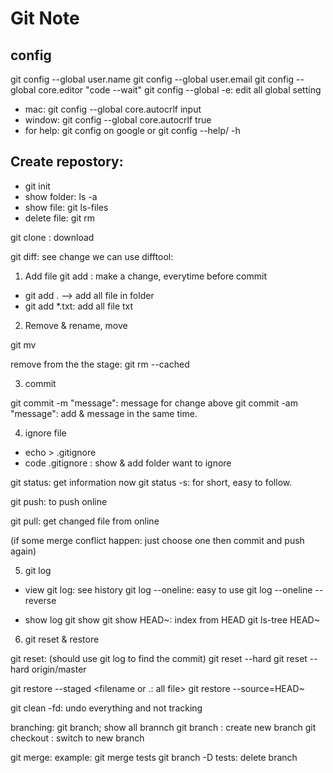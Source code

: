 # Git Note
## config

git config --global user.name <name>
git config --global user.email <email>
git config --global core.editor "code --wait"
git config --global -e: edit all global setting
* mac: git config --global core.autocrlf input
* window: git config --global core.autocrlf true
* for help: git config on google or git config --help/ -h

## Create repostory:

* git init
* show folder: ls -a
* show file: git ls-files
* delete file: git rm <file1> <file2>

git clone <url>: download

git diff: see change
we can use difftool: <refference>

1. Add file
git add <file1> <file2>: make a change, everytime before commit
* git add . --> add all file in folder
* git add *.txt: add all file txt

2. Remove & rename, move

git mv <file1> <file2>

remove from the the stage: git rm --cached <filename>

3. commit

git commit -m "message": message for change above
git commit -am "message": add & message in the same time.

4. ignore file
- echo <folder or file want to add> > .gitignore
- code .gitignore : show & add folder want to ignore

git status: get information now
git status -s: for short, easy to follow.

git push: to push online

git pull: get changed file from online

(if some merge conflict happen: just choose one then commit and push again)

5. git log
* view
git log: see history
git log --oneline: easy to use
git log --oneline --reverse

* show log
git show <commit number or a part of commit number>
git show HEAD~<index>: index from HEAD
git ls-tree HEAD~<index> 

6. git reset & restore

git reset: (should use git log to find the commit)
    git reset --hard <commit>
    git reset --hard origin/master

git restore --staged <filename or .: all file>
git restore --source=HEAD~<index> <filename>

git clean -fd: undo everything and not tracking


branching:
git branch; show all brannch
    git branch <branch name>: create new branch
    git checkout <branch name>: switch to new branch


git merge:
    example: git merge tests
    git branch -D tests: delete branch